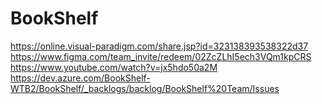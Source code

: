 # BookShelf

https://online.visual-paradigm.com/share.jsp?id=323138393538322d37
https://www.figma.com/team_invite/redeem/02ZcZLhI5ech3VQm1kpCRS
https://www.youtube.com/watch?v=jx5hdo50a2M
https://dev.azure.com/BookShelf-WTB2/BookShelf/_backlogs/backlog/BookShelf%20Team/Issues
